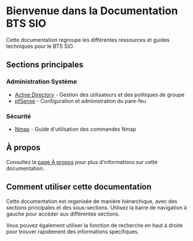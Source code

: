 # Bienvenue dans la Documentation BTS SIO

Cette documentation regroupe les différentes ressources et guides techniques pour le BTS SIO.

## Sections principales

### Administration Système
- [Active Directory](active-directory/index.md) - Gestion des utilisateurs et des politiques de groupe
- [pfSense](pfsense/index.md) - Configuration et administration du pare-feu

### Sécurité
- [Nmap](nmap/index.md) - Guide d'utilisation des commandes Nmap

## À propos
Consultez la [page À propos](about.md) pour plus d'informations sur cette documentation.

## Comment utiliser cette documentation

Cette documentation est organisée de manière hiérarchique, avec des sections principales et des sous-sections. Utilisez la barre de navigation à gauche pour accéder aux différentes sections.

Vous pouvez également utiliser la fonction de recherche en haut à droite pour trouver rapidement des informations spécifiques.
